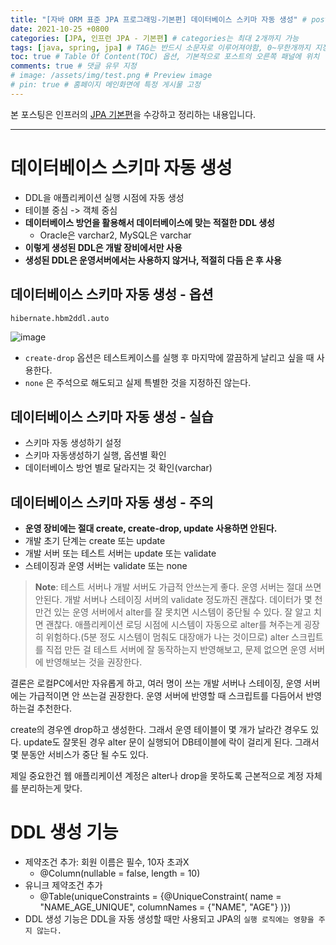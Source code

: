 ```yaml
---
title: "[자바 ORM 표준 JPA 프로그래밍-기본편] 데이터베이스 스키마 자동 생성" # post의 layout이 기본적으로 post로 설정되어있어서 Front Matter에 따로 layout변수를 만들어 주지 않아도 됨
date: 2021-10-25 +0800
categories: [JPA, 인프런 JPA - 기본편] # categories는 최대 2개까지 가능
tags: [java, spring, jpa] # TAG는 반드시 소문자로 이루어져야함, 0~무한개까지 지정 가능
toc: true # Table Of Content(TOC) 옵션, 기본적으로 포스트의 오른쪽 패널에 위치
comments: true # 댓글 유무 지정
# image: /assets/img/test.png # Preview image
# pin: true # 홈페이지 메인화면에 특정 게시물 고정
---
```


본 포스팅은 인프러의 [JPA 기본편](https://www.inflearn.com/course/ORM-JPA-Basic#)을 수강하고 정리하는 내용입니다.

<hr>

# 데이터베이스 스키마 자동 생성
- DDL을 애플리케이션 실행 시점에 자동 생성
- 테이블 중심 -> 객체 중심
- <b>데이터베이스 방언을 활용해서 데이터베이스에 맞는 적절한
DDL 생성</b>
  - Oracle은 varchar2, MySQL은 varchar
- <b>이렇게 생성된 DDL은 개발 장비에서만 사용</b>
- <b>생성된 DDL은 운영서버에서는 사용하지 않거나, 적절히 다듬
은 후 사용</b>

## 데이터베이스 스키마 자동 생성 - 옵션
`hibernate.hbm2ddl.auto`

![image](https://user-images.githubusercontent.com/44339530/138655529-145a69bf-f9e3-4ddf-b653-57b557797b6f.png)

- `create-drop` 옵션은 테스트케이스를 실행 후 마지막에 깔끔하게 날리고 싶을 때 사용한다.
- `none` 은 주석으로 해도되고 실제 특별한 것을 지정하진 않는다.

## 데이터베이스 스키마 자동 생성 - 실습
- 스키마 자동 생성하기 설정
- 스키마 자동생성하기 실행, 옵션별 확인
- 데이터베이스 방언 별로 달라지는 것 확인(varchar)

## 데이터베이스 스키마 자동 생성 - 주의
- <b>운영 장비에는 절대 create, create-drop, update 사용하면
안된다.</b>
- 개발 초기 단계는 create 또는 update
- 개발 서버 또는 테스트 서버는 update 또는 validate
- 스테이징과 운영 서버는 validate 또는 none


> **Note**: 테스트 서버나 개발 서버도 가급적 안쓰는게 좋다. 운영 서버는 절대 쓰면 안된다. 개발 서버나 스테이징 서버의 validate 정도까진 괜찮다. 데이터가 몇 천만건 있는 운영 서버에서 alter를 잘 못치면 시스템이 중단될 수 있다. 잘 알고 치면 괜찮다. 애플리케이션 로딩 시점에 시스템이 자동으로 alter를 쳐주는게 굉장히 위험하다.(5분 정도 시스템이 멈춰도 대장애가 나는 것이므로) alter 스크립트를 직접 만든 걸 테스트 서버에 잘 동작하는지 반영해보고, 문제 없으면 운영 서버에 반영해보는 것을 권장한다.

결론은 로컬PC에서만 자유롭게 하고, 여러 명이 쓰는 개발 서버나 스테이징, 운영 서버에는 가급적이면 안 쓰는걸 권장한다. 운영 서버에 반영할 때 스크립트를 다듬어서 반영하는걸 추천한다.

create의 경우엔 drop하고 생성한다. 그래서 운영 테이블이 몇 개가 날라간 경우도 있다. update도 잘못된 경우 alter 문이 실행되어 DB테이블에 락이 걸리게 된다. 그래서 몇 분동안 서비스가 중단 될 수도 있다.

제일 중요한건 웹 애플리케이션 계정은 alter나 drop을 못하도록 근본적으로 계정 자체를 분리하는게 맞다.

# DDL 생성 기능
- 제약조건 추가: 회원 이름은 필수, 10자 초과X
  - @Column(nullable = false, length = 10)
- 유니크 제약조건 추가
  - @Table(uniqueConstraints = {@UniqueConstraint( name = "NAME_AGE_UNIQUE",
columnNames = {"NAME", "AGE"} )})
- DDL 생성 기능은 DDL을 자동 생성할 때만 사용되고
JPA의 `실행 로직에는 영향을 주지 않는다.`

